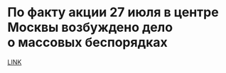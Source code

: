 # По факту акции 27 июля в центре Москвы возбуждено дело о массовых беспорядках



[LINK](https://varlamov.ru/3537442.html)